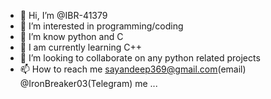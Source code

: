 - 👋 Hi, I’m @IBR-41379
- 👀 I’m interested in programming/coding
- 🌱 I’m know python and C
- 💞️ I am currently learning C++
- 💞️ I’m looking to collaborate on any python related projects
- 📫 How to reach me sayandeep369@gmail.com(email) @IronBreaker03(Telegram)
 me ...

<!---
IBR-41379/IBR-41379 is a ✨ special ✨ repository because its `README.md` (this file) appears on your GitHub profile.
You can click the Preview link to take a look at your changes.
--->
